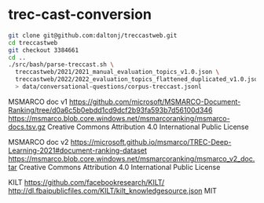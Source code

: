 # trec-cast-conversion

```bash
git clone git@github.com:daltonj/treccastweb.git
cd treccastweb
git checkout 3384661
cd ..
./src/bash/parse-treccast.sh \
  treccastweb/2021/2021_manual_evaluation_topics_v1.0.json \
  treccastweb/2022/2022_evaluation_topics_flattened_duplicated_v1.0.json \
  > data/conversational-questions/corpus-treccast.jsonl
```



MSMARCO doc v1
https://github.com/microsoft/MSMARCO-Document-Ranking/tree/d0a6c5b0ebdd1cd9dcf2b93fa593b7d56100d346
https://msmarco.blob.core.windows.net/msmarcoranking/msmarco-docs.tsv.gz
Creative Commons Attribution 4.0 International Public License

MSMARCO doc v2
https://microsoft.github.io/msmarco/TREC-Deep-Learning-2021#document-ranking-dataset
https://msmarco.blob.core.windows.net/msmarcoranking/msmarco_v2_doc.tar
Creative Commons Attribution 4.0 International Public License

KILT
https://github.com/facebookresearch/KILT/
http://dl.fbaipublicfiles.com/KILT/kilt_knowledgesource.json
MIT
